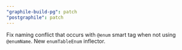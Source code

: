 ```yaml
---
"graphile-build-pg": patch
"postgraphile": patch
---
```


Fix naming conflict that occurs with `@enum` smart tag when not using
`@enumName`. New `enumTableEnum` inflector.
